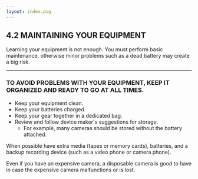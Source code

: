 ```yaml
---
layout: index.pug
---
```

## 4.2 MAINTAINING YOUR EQUIPMENT

Learning your equipment is not enough. You must perform basic maintenance, otherwise minor problems such as a dead battery may create a big risk.

---

### TO AVOID PROBLEMS WITH YOUR EQUIPMENT, KEEP IT ORGANIZED AND READY TO GO AT ALL TIMES.
- Keep your equipment clean.
- Keep your batteries charged.
- Keep your gear together in a dedicated bag.
- Review and follow device maker's suggestions for storage.
  - For example, many cameras should be stored without the battery attached.

When possible have extra media (tapes or memory cards),
batteries, and a backup recording device (such as a video phone or camera phone).

Even if you have an expensive camera, a disposable camera is good to have in case the expensive camera malfunctions or is lost.
